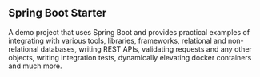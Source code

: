 ## Spring Boot Starter
A demo project that uses Spring Boot and provides practical examples of integrating with various tools, libraries, frameworks, relational and non-relational databases, writing REST APIs, validating requests and any other objects, writing integration tests, dynamically elevating docker containers and much more.